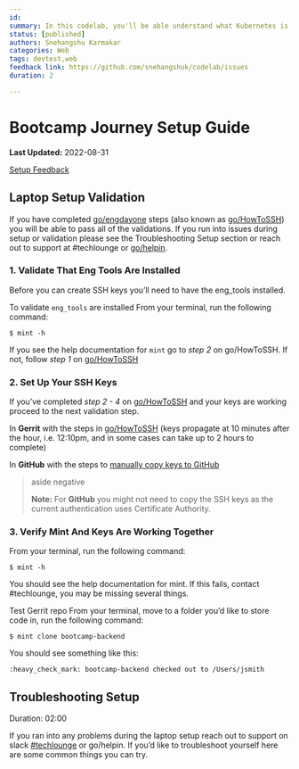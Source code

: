 ```yaml
---
id: 
summary: In this codelab, you'll be able understand what Kubernetes is installthe tools required to get started with Kubernetes cluster
status: [published]
authors: Snehangshu Karmakar
categories: Web
tags: devtest,web
feedback link: https://github.com/snehangshuk/codelab/issues
duration: 2

---
```


# Bootcamp Journey Setup Guide
**Last Updated:** 2022-08-31

[Setup Feedback](https://github.com/snehangshuk/codelab/issues)


## Laptop Setup Validation

If you have completed [go/engdayone](http://go/engdayone) steps (also known as [go/HowToSSH](http://go/HowtoSSH)) you will be able to pass all of the validations. If you run into issues during setup or validation please see the Troubleshooting Setup section or reach out to support at #techlounge or [go/helpin](http://go/helpin).

### **1. Validate That Eng Tools Are Installed**

Before you can create SSH keys you’ll need to have the eng_tools installed. 

To validate `eng_tools` are installed 
From your terminal, run the following command:
```
$ mint -h
```
If you see the help documentation for `mint` go to *step 2* on go/HowToSSH. If not, follow *step 1* on [go/HowToSSH](http://go/howtossh)


### **2. Set Up Your SSH Keys**

If you’ve completed *step 2 - 4* on [go/HowToSSH](go/howtossh) and your keys are working proceed to the next validation step.

In **Gerrit** with the steps in [go/HowToSSH](http://go/howtossh)
(keys propagate at 10 minutes after the hour, i.e. 12:10pm, and in some cases can take up to 2 hours to complete)

In **GitHub** with the steps to [manually copy keys to GitHub](https://docs.google.com/document/d/1zAMPT7TknuP0tparZxR-I7rLtlk2vJxtLORUq22VShs/edit#heading=h.h0uom4qlx37x)

> aside negative
> 
> **Note:** For **GitHub** you might not need to copy the SSH keys as the current authentication uses Certificate Authority.

### **3. Verify Mint And Keys Are Working Together**

From your terminal, run the following command:
```
$ mint -h
```
You should see the help documentation for mint. If this fails, contact #techlounge, you may be missing several things.

Test Gerrit repo
From your terminal, move to a folder you’d like to store code in, run the following command:
```
$ mint clone bootcamp-backend
```
You should see something like this:
```
:heavy_check_mark: bootcamp-backend checked out to /Users/jsmith
```


## Troubleshooting Setup
Duration: 02:00

If you ran into any problems during the laptop setup reach out to support on slack [#techlounge](https://linkedin-randd.slack.com/archives/CV2LB21FG) or go/helpin. If you’d like to troubleshoot yourself here are some common things you can try.

